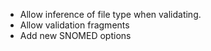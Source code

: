 * Allow inference of file type when validating.
* Allow validation fragments
* Add new SNOMED options
